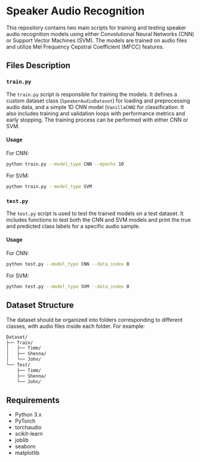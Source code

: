 # Speaker Audio Recognition

This repository contains two main scripts for training and testing speaker audio recognition models using either Convolutional Neural Networks (CNN) or Support Vector Machines (SVM). The models are trained on audio files and utilize Mel Frequency Cepstral Coefficient (MFCC) features.

## Files Description

### `train.py`

The `train.py` script is responsible for training the models. It defines a custom dataset class (`SpeakerAudioDataset`) for loading and preprocessing audio data, and a simple 1D CNN model (`VanillaCNN`) for classification. It also includes training and validation loops with performance metrics and early stopping. The training process can be performed with either CNN or SVM.

#### Usage

For CNN:
```bash
python train.py --model_type CNN --epochs 10
```
For SVM:
```bash
python train.py --model_type SVM
```

### `test.py`

The `test.py` script is used to test the trained models on a test dataset. It includes functions to test both the CNN and SVM models and print the true and predicted class labels for a specific audio sample.

#### Usage

For CNN:
```bash
python test.py --model_type CNN --data_index 0
```
For SVM:
```bash
python test.py --model_type SVM --data_index 0
```

## Dataset Structure

The dataset should be organized into folders corresponding to different classes, with audio files inside each folder. For example:

```bash
Dataset/
├── Train/
│   ├── Timm/
│   ├── Shenna/
│   └── John/
└── Test/
    ├── Timm/
    ├── Shenna/
    └── John/
```

## Requirements
- Python 3.x
- PyTorch
- torchaudio
- scikit-learn
- joblib
- seaborn
- matplotlib